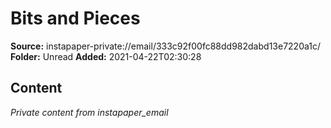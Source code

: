 # Bits and Pieces

**Source:** instapaper-private://email/333c92f00fc88dd982dabd13e7220a1c/
**Folder:** Unread
**Added:** 2021-04-22T02:30:28




## Content
*Private content from instapaper_email*
